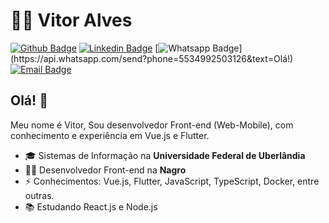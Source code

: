 # :man_technologist: Vitor Alves

[![Github Badge](https://img.shields.io/badge/-Github-000?style=flat-square&logo=Github&logoColor=white&link=https://github.com/VitorAlves02)](https://github.com/VitorAlves02)
[![Linkedin Badge](https://img.shields.io/badge/-LinkedIn-blue?style=flat-square&logo=Linkedin&logoColor=white&link=https://www.linkedin.com/in/vitor-ac/)](https://www.linkedin.com/in/vitor-ac/)
[![Whatsapp Badge](https://img.shields.io/badge/-Whatsapp-4CA143?style=flat-square&labelColor=4CA143&logo=whatsapp&logoColor=white&link=https://api.whatsapp.com/send?phone=5534992503126&text=Olá!)](https://api.whatsapp.com/send?phone=5534992503126&text=Olá!)
[![Email Badge](https://img.shields.io/badge/email-CWA%20team-green?logo=mail.ru&style=flat-square&logoColor=white&link=mailto:vitor.alves99@hotmail.com)](mailto:vitor.alves99@hotmail.com)

## Olá! 👋

Meu nome é Vitor, Sou desenvolvedor Front-end (Web-Mobile), com conhecimento e experiência em Vue.js e Flutter.

- :mortar_board: Sistemas de Informação na **Universidade Federal de Uberlândia**
- :office_worker: Desenvolvedor Front-end na **Nagro**
- :zap: Conhecimentos: Vue.js, Flutter, JavaScript, TypeScript, Docker, entre outras.
- :books: Estudando React.js e Node.js

